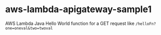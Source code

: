 # aws-lambda-apigateway-sample1

AWS Lambda Java Hello World function for a GET request like `/helloFn?one=oneval&two=twoval`

